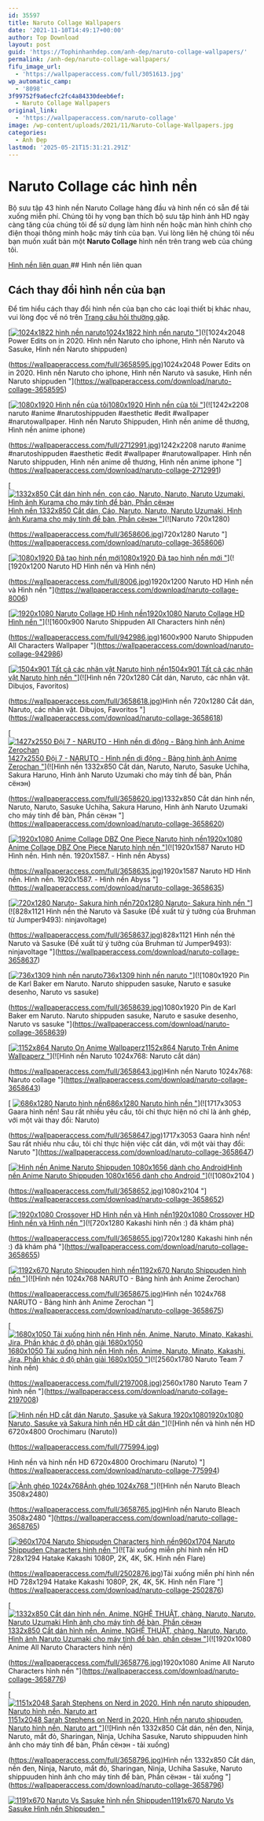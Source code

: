 ```yaml
---
id: 35597
title: Naruto Collage Wallpapers
date: '2021-11-10T14:49:17+00:00'
author: Top Download
layout: post
guid: 'https://Tophinhanhdep.com/anh-dep/naruto-collage-wallpapers/'
permalink: /anh-dep/naruto-collage-wallpapers/
fifu_image_url:
  - 'https://wallpaperaccess.com/full/3051613.jpg'
wp_automatic_camp:
  - '8098'
3f99752f9a6ecfc2fc4a84330deeb6ef:
  - Naruto Collage Wallpapers
original_link:
  - 'https://wallpaperaccess.com/naruto-collage'
image: /wp-content/uploads/2021/11/Naruto-Collage-Wallpapers.jpg
categories:
  - Ảnh Đẹp
lastmod: '2025-05-21T15:31:21.291Z'
---
```

# Naruto Collage các hình nền

Bộ sưu tập 43 hình nền Naruto Collage hàng đầu và hình nền có sẵn để tải xuống miễn phí. Chúng tôi hy vọng bạn thích bộ sưu tập hình ảnh HD ngày càng tăng của chúng tôi để sử dụng làm hình nền hoặc màn hình chính cho điện thoại thông minh hoặc máy tính của bạn. Vui lòng liên hệ chúng tôi nếu bạn muốn xuất bản một **Naruto Collage** hình nền trên trang web của chúng tôi.

[Hình nền liên quan ](#related) ## Hình nền liên quan

## Cách thay đổi hình nền của bạn

Để tìm hiểu cách thay đổi hình nền của bạn cho các loại thiết bị khác nhau, vui lòng đọc về nó trên [Trang câu hỏi thường gặp](https://tophinhanhdep.com/faq/).

  
[[![1024x1822 hình nền naruto](https://wallpaperaccess.com/full/3051613.jpg)1024x1822 hình nền naruto "](https://wallpaperaccess.com/download/naruto-collage-3051613)](![1024x2048 Power Edits on in 2020. Hình nền Naruto cho iphone, Hình nền Naruto và Sasuke, Hình nền Naruto shippuden)

(https://wallpaperaccess.com/full/3658595.jpg)1024x2048 Power Edits on in 2020. Hình nền Naruto cho iphone, Hình nền Naruto và sasuke, Hình nền Naruto shippuden "](https://wallpaperaccess.com/download/naruto-collage-3658595)

[[![1080x1920 Hình nền của tôi](https://wallpaperaccess.com/full/3658596.jpg)1080x1920 Hình nền của tôi "](https://wallpaperaccess.com/download/naruto-collage-3658596)](![1242x2208 naruto #anime #narutoshippuden #aesthetic #edit #wallpaper #narutowallpaper.  Hình nền Naruto Shippuden, Hình nền anime dễ thương, Hình nền anime iphone)

(https://wallpaperaccess.com/full/2712991.jpg)1242x2208 naruto #anime #narutoshippuden #aesthetic #edit #wallpaper #narutowallpaper. Hình nền Naruto shippuden, Hình nền anime dễ thương, Hình nền anime iphone "](https://wallpaperaccess.com/download/naruto-collage-2712991)

[[![1332x850 Cắt dán hình nền, con cáo, Naruto, Naruto, Naruto Uzumaki, Hình ảnh Kurama cho máy tính để bàn, Phần сёнэн](https://wallpaperaccess.com/full/3658599.jpg)Hình nền 1332x850 Cắt dán, Cáo, Naruto, Naruto, Naruto Uzumaki, Hình ảnh Kurama cho máy tính để bàn, Phần сёнэн "](https://wallpaperaccess.com/download/naruto-collage-3658599)](![Naruto 720x1280)

(https://wallpaperaccess.com/full/3658606.jpg)720x1280 Naruto "](https://wallpaperaccess.com/download/naruto-collage-3658606)

[[![1080x1920 Đã tạo hình nền mới](https://wallpaperaccess.com/full/3658610.jpg)1080x1920 Đã tạo hình nền mới "](https://wallpaperaccess.com/download/naruto-collage-3658610)](![1920x1200 Naruto HD Hình nền và Hình nền)

(https://wallpaperaccess.com/full/8006.jpg)1920x1200 Naruto HD Hình nền và Hình nền "](https://wallpaperaccess.com/download/naruto-collage-8006)

[[![1920x1080 Naruto Collage HD Hình nền](https://wallpaperaccess.com/full/3658612.jpg)1920x1080 Naruto Collage HD Hình nền "](https://wallpaperaccess.com/download/naruto-collage-3658612)](![1600x900 Naruto Shippuden All Characters hình nền)

(https://wallpaperaccess.com/full/942986.jpg)1600x900 Naruto Shippuden All Characters Wallpaper "](https://wallpaperaccess.com/download/naruto-collage-942986)

[[![1504x901 Tất cả các nhân vật Naruto hình nền](https://wallpaperaccess.com/full/3658616.jpg)1504x901 Tất cả các nhân vật Naruto hình nền "](https://wallpaperaccess.com/download/naruto-collage-3658616)](![Hình nền 720x1280 Cắt dán, Naruto, các nhân vật.  Dibujos, Favoritos)

(https://wallpaperaccess.com/full/3658618.jpg)Hình nền 720x1280 Cắt dán, Naruto, các nhân vật. Dibujos, Favoritos "](https://wallpaperaccess.com/download/naruto-collage-3658618)

[[![1427x2550 Đội 7 - NARUTO - Hình nền di động - Bảng hình ảnh Anime Zerochan](https://wallpaperaccess.com/full/2196950.jpg)1427x2550 Đội 7 - NARUTO - Hình nền di động - Bảng hình ảnh Anime Zerochan "](https://wallpaperaccess.com/download/naruto-collage-2196950)](![Hình nền 1332x850 Cắt dán, Naruto, Naruto, Sasuke Uchiha, Sakura Haruno, Hình ảnh Naruto Uzumaki cho máy tính để bàn, Phần сёнэн)

(https://wallpaperaccess.com/full/3658620.jpg)1332x850 Cắt dán hình nền, Naruto, Naruto, Sasuke Uchiha, Sakura Haruno, Hình ảnh Naruto Uzumaki cho máy tính để bàn, Phần сёнэн "](https://wallpaperaccess.com/download/naruto-collage-3658620)

[[![1920x1080 Anime Collage DBZ One Piece Naruto hình nền](https://wallpaperaccess.com/full/3658634.png)1920x1080 Anime Collage DBZ One Piece Naruto hình nền "](https://wallpaperaccess.com/download/naruto-collage-3658634)](![1920x1587 Naruto HD Hình nền.  Hình nền.  1920x1587.  - Hình nền Abyss)

(https://wallpaperaccess.com/full/3658635.jpg)1920x1587 Naruto HD Hình nền. Hình nền. 1920x1587. - Hình nền Abyss "](https://wallpaperaccess.com/download/naruto-collage-3658635)

[[![720x1280 Naruto- Sakura hình nền](https://wallpaperaccess.com/full/3658636.jpg)720x1280 Naruto- Sakura hình nền "](https://wallpaperaccess.com/download/naruto-collage-3658636)](![828x1121 Hình nền thẻ Naruto và Sasuke (Đề xuất từ ​​ý tưởng của Bruhman từ Jumper9493): ninjavoltage)

(https://wallpaperaccess.com/full/3658637.jpg)828x1121 Hình nền thẻ Naruto và Sasuke (Đề xuất từ ​​ý tưởng của Bruhman từ Jumper9493): ninjavoltage "](https://wallpaperaccess.com/download/naruto-collage-3658637)

[[![736x1309 hình nền naruto](https://wallpaperaccess.com/full/3658638.jpg)736x1309 hình nền naruto "](https://wallpaperaccess.com/download/naruto-collage-3658638)](![1080x1920 Pin de Karl Baker em Naruto.  Naruto shippuden sasuke, Naruto e sasuke desenho, Naruto vs sasuke)

(https://wallpaperaccess.com/full/3658639.jpg)1080x1920 Pin de Karl Baker em Naruto. Naruto shippuden sasuke, Naruto e sasuke desenho, Naruto vs sasuke "](https://wallpaperaccess.com/download/naruto-collage-3658639)

[[![1152x864 Naruto On Anime Wallpaperz](https://wallpaperaccess.com/full/3658641.jpg)1152x864 Naruto Trên Anime Wallpaperz "](https://wallpaperaccess.com/download/naruto-collage-3658641)](![Hình nền Naruto 1024x768: Naruto cắt dán)

(https://wallpaperaccess.com/full/3658643.jpg)Hình nền Naruto 1024x768: Naruto collage "](https://wallpaperaccess.com/download/naruto-collage-3658643)

[ [![686x1280 Naruto hình nền](https://wallpaperaccess.com/full/3658645.jpg)686x1280 Naruto hình nền "](https://wallpaperaccess.com/download/naruto-collage-3658645)](![1717x3053 Gaara hình nền!  Sau rất nhiều yêu cầu, tôi chỉ thực hiện nó chỉ là ảnh ghép, với một vài thay đổi: Naruto)

(https://wallpaperaccess.com/full/3658647.jpg)1717x3053 Gaara hình nền! Sau rất nhiều nhu cầu, tôi chỉ thực hiện việc cắt dán, với một vài thay đổi: Naruto "](https://wallpaperaccess.com/download/naruto-collage-3658647)

[[![Hình nền Anime Naruto Shippuden 1080x1656 dành cho Android](https://wallpaperaccess.com/full/2371164.jpg)Hình nền Anime Naruto Shippuden 1080x1656 dành cho Android "](https://wallpaperaccess.com/download/naruto-collage-2371164)](![1080x2104 )

(https://wallpaperaccess.com/full/3658652.jpg)1080x2104 "](https://wallpaperaccess.com/download/naruto-collage-3658652)

[[![1920x1080 Crossover HD Hình nền và Hình nền](https://wallpaperaccess.com/full/39033.png)1920x1080 Crossover HD Hình nền và Hình nền "](https://wallpaperaccess.com/download/naruto-collage-39033)](![720x1280 Kakashi hình nền :) đã khám phá)

(https://wallpaperaccess.com/full/3658655.jpg)720x1280 Kakashi hình nền :) đã khám phá "](https://wallpaperaccess.com/download/naruto-collage-3658655)

[[![1192x670 Naruto Shippuden hình nền](https://wallpaperaccess.com/full/3658659.jpg)1192x670 Naruto Shippuden hình nền "](https://wallpaperaccess.com/download/naruto-collage-3658659)](![Hình nền 1024x768 NARUTO - Bảng hình ảnh Anime Zerochan)

(https://wallpaperaccess.com/full/3658675.jpg)Hình nền 1024x768 NARUTO - Bảng hình ảnh Anime Zerochan "](https://wallpaperaccess.com/download/naruto-collage-3658675)

[[![1680x1050 Tải xuống hình nền Hình nền, Anime, Naruto, Minato, Kakashi, Jira, Phần khác ở độ phân giải 1680x1050](https://wallpaperaccess.com/full/3658732.jpg)1680x1050 Tải xuống hình nền Hình nền, Anime, Naruto, Minato, Kakashi, Jira, Phần khác ở độ phân giải 1680x1050 "](https://wallpaperaccess.com/download/naruto-collage-3658732)](![2560x1780 Naruto Team 7 hình nền)

(https://wallpaperaccess.com/full/2197008.jpg)2560x1780 Naruto Team 7 hình nền "](https://wallpaperaccess.com/download/naruto-collage-2197008)

[[![Hình nền HD cắt dán Naruto, Sasuke và Sakura 1920x1080](https://wallpaperaccess.com/full/319240.jpg)1920x1080 Naruto, Sasuke và Sakura hình nền HD cắt dán "](https://wallpaperaccess.com/download/naruto-collage-319240)](![Hình nền và hình nền HD 6720x4800 Orochimaru (Naruto))

(https://wallpaperaccess.com/full/775994.jpg)

Hình nền và hình nền HD 6720x4800 Orochimaru (Naruto) "](https://wallpaperaccess.com/download/naruto-collage-775994)

[[![Ảnh ghép 1024x768](https://wallpaperaccess.com/full/3658758.jpg)Ảnh ghép 1024x768 "](https://wallpaperaccess.com/download/naruto-collage-3658758)](![Hình nền Naruto Bleach 3508x2480)

(https://wallpaperaccess.com/full/3658765.jpg)Hình nền Naruto Bleach 3508x2480 "](https://wallpaperaccess.com/download/naruto-collage-3658765)

[[![960x1704 Naruto Shippuden Characters hình nền](https://wallpaperaccess.com/full/3658768.jpg)960x1704 Naruto Shippuden Characters hình nền "](https://wallpaperaccess.com/download/naruto-collage-3658768)](![Tải xuống miễn phí hình nền HD 728x1294 Hatake Kakashi 1080P, 2K, 4K, 5K.  Hình nền Flare)

(https://wallpaperaccess.com/full/2502876.jpg)Tải xuống miễn phí hình nền HD 728x1294 Hatake Kakashi 1080P, 2K, 4K, 5K. Hình nền Flare "](https://wallpaperaccess.com/download/naruto-collage-2502876)

[[![1332x850 Cắt dán hình nền, Anime, NGHỆ THUẬT, chàng, Naruto, Naruto, Naruto Uzumaki Hình ảnh cho máy tính để bàn, Phần сёнэн](https://wallpaperaccess.com/full/3658772.jpg)1332x850 Cắt dán hình nền, Anime, NGHỆ THUẬT, chàng, Naruto, Naruto, Hình ảnh Naruto Uzumaki cho máy tính để bàn, phần сёнэн "](https://wallpaperaccess.com/download/naruto-collage-3658772)](![1920x1080 Anime All Naruto Characters hình nền)

(https://wallpaperaccess.com/full/3658776.jpg)1920x1080 Anime All Naruto Characters hình nền "](https://wallpaperaccess.com/download/naruto-collage-3658776)

[[![1151x2048 Sarah Stephens on Nerd in 2020. Hình nền naruto shippuden, Naruto hình nền, Naruto art](https://wallpaperaccess.com/full/2745418.jpg)1151x2048 Sarah Stephens on Nerd in 2020. Hình nền naruto shippuden, Naruto hình nền, Naruto art "](https://wallpaperaccess.com/download/naruto-collage-2745418)](![Hình nền 1332x850 Cắt dán, nền đen, Ninja, Naruto, mắt đỏ, Sharingan, Ninja, Uchiha Sasuke, Naruto shippuuden hình ảnh cho máy tính để bàn, Phần сёнэн - tải xuống)

(https://wallpaperaccess.com/full/3658796.jpg)Hình nền 1332x850 Cắt dán, nền đen, Ninja, Naruto, mắt đỏ, Sharingan, Ninja, Uchiha Sasuke, Naruto shippuuden hình ảnh cho máy tính để bàn, Phần сёнэн - tải xuống "](https://wallpaperaccess.com/download/naruto-collage-3658796)

[![1191x670 Naruto Vs Sasuke hình nền Shippuden](https://wallpaperaccess.com/full/3658846.jpg)1191x670 Naruto Vs Sasuke Hình nền Shippuden "](https://wallpaperaccess.com/download/naruto-collage-3658846)
